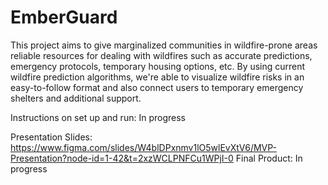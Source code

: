 # EmberGuard
This project aims to give marginalized communities in wildfire-prone areas reliable resources for dealing with wildfires such as accurate predictions, emergency protocols, temporary housing options, etc. By using current wildfire prediction algorithms, we're able to visualize wildfire risks in an easy-to-follow format and also connect users to temporary emergency shelters and additional support.

Instructions on set up and run: In progress

Presentation Slides: https://www.figma.com/slides/W4blDPxnmv1lO5wlEvXtV6/MVP-Presentation?node-id=1-42&t=2xzWCLPNFCu1WPjI-0
Final Product: In progress
